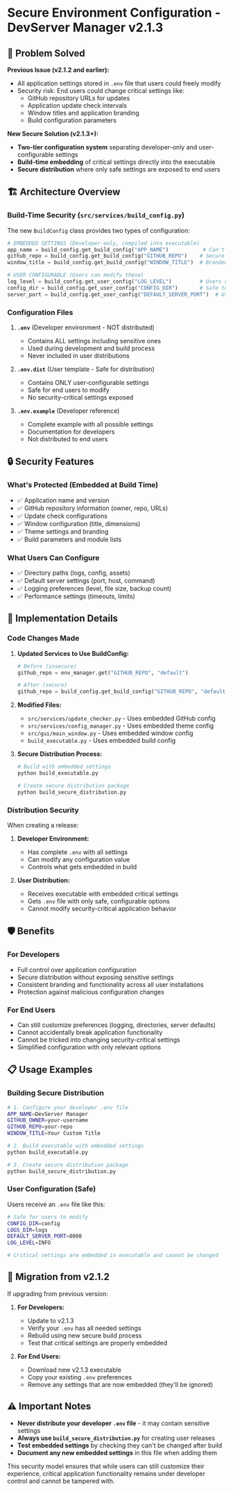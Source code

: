 # Secure Environment Configuration - DevServer Manager v2.1.3

## 🔐 Problem Solved

**Previous Issue (v2.1.2 and earlier):**
- All application settings stored in `.env` file that users could freely modify
- Security risk: End users could change critical settings like:
  - GitHub repository URLs for updates
  - Application update check intervals  
  - Window titles and application branding
  - Build configuration parameters

**New Secure Solution (v2.1.3+):**
- **Two-tier configuration system** separating developer-only and user-configurable settings
- **Build-time embedding** of critical settings directly into the executable
- **Secure distribution** where only safe settings are exposed to end users

## 🏗️ Architecture Overview

### Build-Time Security (`src/services/build_config.py`)

The new `BuildConfig` class provides two types of configuration:

```python
# EMBEDDED SETTINGS (Developer-only, compiled into executable)
app_name = build_config.get_build_config("APP_NAME")           # Can't be changed by users
github_repo = build_config.get_build_config("GITHUB_REPO")    # Secure from tampering
window_title = build_config.get_build_config("WINDOW_TITLE")  # Branded consistently

# USER CONFIGURABLE (Users can modify these)  
log_level = build_config.get_user_config("LOG_LEVEL")         # Users can change
config_dir = build_config.get_user_config("CONFIG_DIR")       # Safe to modify
server_port = build_config.get_user_config("DEFAULT_SERVER_PORT")  # User preference
```

### Configuration Files

1. **`.env`** (Developer environment - NOT distributed)
   - Contains ALL settings including sensitive ones
   - Used during development and build process
   - Never included in user distributions

2. **`.env.dist`** (User template - Safe for distribution)
   - Contains ONLY user-configurable settings
   - Safe for end users to modify
   - No security-critical settings exposed

3. **`.env.example`** (Developer reference)
   - Complete example with all possible settings
   - Documentation for developers
   - Not distributed to end users

## 🔒 Security Features

### What's Protected (Embedded at Build Time)
- ✅ Application name and version
- ✅ GitHub repository information (owner, repo, URLs)
- ✅ Update check configurations  
- ✅ Window configuration (title, dimensions)
- ✅ Theme settings and branding
- ✅ Build parameters and module lists

### What Users Can Configure
- ✅ Directory paths (logs, config, assets)
- ✅ Default server settings (port, host, command)
- ✅ Logging preferences (level, file size, backup count)
- ✅ Performance settings (timeouts, limits)

## 🚀 Implementation Details

### Code Changes Made

1. **Updated Services to Use BuildConfig:**
   ```python
   # Before (insecure)
   github_repo = env_manager.get("GITHUB_REPO", "default")
   
   # After (secure)  
   github_repo = build_config.get_build_config("GITHUB_REPO", "default")
   ```

2. **Modified Files:**
   - `src/services/update_checker.py` - Uses embedded GitHub config
   - `src/services/config_manager.py` - Uses embedded theme config  
   - `src/gui/main_window.py` - Uses embedded window config
   - `build_executable.py` - Uses embedded build config

3. **Secure Distribution Process:**
   ```bash
   # Build with embedded settings
   python build_executable.py
   
   # Create secure distribution package
   python build_secure_distribution.py
   ```

### Distribution Security

When creating a release:

1. **Developer Environment:**
   - Has complete `.env` with all settings
   - Can modify any configuration value
   - Controls what gets embedded in build

2. **User Distribution:**
   - Receives executable with embedded critical settings
   - Gets `.env` file with only safe, configurable options
   - Cannot modify security-critical application behavior

## 🛡️ Benefits

### For Developers
- Full control over application configuration
- Secure distribution without exposing sensitive settings
- Consistent branding and functionality across all user installations
- Protection against malicious configuration changes

### For End Users  
- Can still customize preferences (logging, directories, server defaults)
- Cannot accidentally break application functionality
- Cannot be tricked into changing security-critical settings
- Simplified configuration with only relevant options

## 📋 Usage Examples

### Building Secure Distribution

```bash
# 1. Configure your developer .env file
APP_NAME=DevServer Manager
GITHUB_OWNER=your-username
GITHUB_REPO=your-repo
WINDOW_TITLE=Your Custom Title

# 2. Build executable with embedded settings
python build_executable.py

# 3. Create secure distribution package
python build_secure_distribution.py
```

### User Configuration (Safe)

Users receive an `.env` file like this:
```bash
# Safe for users to modify
CONFIG_DIR=config
LOGS_DIR=logs  
DEFAULT_SERVER_PORT=8000
LOG_LEVEL=INFO

# Critical settings are embedded in executable and cannot be changed
```

## 🔧 Migration from v2.1.2

If upgrading from previous version:

1. **For Developers:**
   - Update to v2.1.3
   - Verify your `.env` has all needed settings
   - Rebuild using new secure build process
   - Test that critical settings are properly embedded

2. **For End Users:**
   - Download new v2.1.3 executable
   - Copy your existing `.env` preferences
   - Remove any settings that are now embedded (they'll be ignored)

## ⚠️ Important Notes

- **Never distribute your developer `.env` file** - it may contain sensitive settings
- **Always use `build_secure_distribution.py`** for creating user releases
- **Test embedded settings** by checking they can't be changed after build
- **Document any new embedded settings** in this file when adding them

This security model ensures that while users can still customize their experience, critical application functionality remains under developer control and cannot be tampered with.